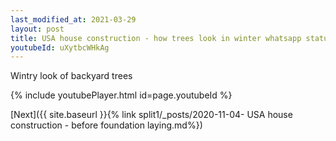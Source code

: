 ```yaml
---
last_modified_at: 2021-03-29
layout: post
title: USA house construction - how trees look in winter whatsapp status
youtubeId: uXytbcWHkAg
---
```


Wintry look of backyard trees

{% include youtubePlayer.html id=page.youtubeId %}

[Next]({{ site.baseurl }}{% link split1/_posts/2020-11-04- USA house construction - before foundation laying.md%})
